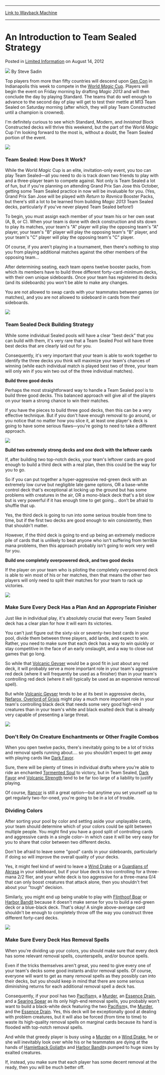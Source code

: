 
---
[Link to Wayback Machine](https://web.archive.org/web/20151004180115/http://magic.wizards.com/en/articles/archive/limited-information/introduction-team-sealed-strategy-2012-08-15)

[_metadata_:author]:- "Steve Sadin"
[_metadata_:description]:- "Top players from more than fifty countries will descend upon Gen Con in Indianapolis this week to compete in the World Magic Cup. Players will begin the event on Friday morning by drafting Magic 2013 and will then conclude the day by playing Standard."
[_metadata_:generator]:- "Drupal 7 (http://drupal.org)"
[_metadata_:node]:- "314023"
[_metadata_:path_date]:- "2012-08-15"
[_metadata_:publish_date]:- "2012-08-14"
[_metadata_:source]:- "div-main-content"
[_metadata_:title]:- "An Introduction to Team Sealed Strategy"
[_metadata_:wayback_capture_timestamp]:- "2015-10-04 18:01:15"
[_metadata_:wayback_raw_url]:- "https://web.archive.org/web/20151004180115id_/http://magic.wizards.com/en/articles/archive/limited-information/introduction-team-sealed-strategy-2012-08-15"
[_metadata_:wayback_url]:- "http://magic.wizards.com/en/articles/archive/limited-information/introduction-team-sealed-strategy-2012-08-15"
---


An Introduction to Team Sealed Strategy
=======================================



 Posted in [Limited Information](/en/articles/columns/limited-information-archive)
 on August 14, 2012 






![](https://media.magic.wizards.com/styles/auth_small/public/images/person/authorpic_SteveSadin.jpg)
By Steve Sadin










Top players from more than fifty countries will descend upon [Gen Con](http://www.gencon.com/) in Indianapolis this week to compete in the [World *Magic* Cup](http://archive.wizards.com/magic/tcg/events.aspx?x=mtg/event/worldmagiccup). Players will begin the event on Friday morning by drafting **Magic* 2013* and will then conclude the day by playing Standard. The teams that do well enough to advance to the second day of play will get to test their mettle at M13 Team Sealed on Saturday morning (after which, they will play Team Constructed until a champion is crowned).


I'm definitely curious to see which Standard, Modern, and *Innistrad* Block Constructed decks will thrive this weekend, but the part of the World *Magic* Cup I'm looking forward to the most is, without a doubt, the Team Sealed portion of the event.


![](https://media.wizards.com/images/magic/daily/li/li208_3_friends.jpg)
### Team Sealed: How Does It Work?


While the World *Magic* Cup is an elite, invitation-only event, you too can play Team Sealed—all you need to do is track down two friends to play with and a three-player team to compete against. Not only is Team Sealed a lot of fun, but if you're planning on attending Grand Prix San Jose this October, getting some Team Sealed practice in now will be invaluable for you. (Yes, Grand Prix San Jose will be played with *Return to Ravnica* Booster Packs, but there's still a lot to be learned from building **Magic* 2013* Team Sealed decks, particularly if you've never played Team Sealed before!)


To begin, you must assign each member of your team his or her own seat (A, B, or C). When your team is done with deck construction and sits down to play its matches, your team's "A" player will play the opposing team's "A" player, your team's "B" player will play the opposing team's "B" player, and your team's "C" player will play the opposing team's "C" player.


Of course, if you aren't playing in a tournament, then there's nothing to stop you from playing additional matches against the other members of the opposing team...


After determining seating, each team opens twelve booster packs, from which its members have to build three different forty-card-minimum decks, with their own unique sideboards. Once your team has registered its decks (and its sideboards) you won't be able to make any changes.


You are not allowed to swap cards with your teammates between games (or matches), and you are not allowed to sideboard in cards from their sideboards.


![](https://media.wizards.com/images/magic/daily/li/li208_captains_call.jpg)
### Team Sealed Deck Building Strategy


While some individual Sealed pools will have a clear "best deck" that you can build with them, it's very rare that a Team Sealed Pool will have three best decks that are clearly laid out for you.


Consequently, it's very important that your team is able to work together to identify the three decks you think will maximize your team's chances of winning (while each individual match is played best two of three, your team will only win if you win two out of the three individual matches).


**Build three good decks**


Perhaps the most straightforward way to handle a Team Sealed pool is to build three good decks. This balanced approach will give all of the players on your team a strong chance to win their matches.


If you have the pieces to build three good decks, then this can be a very effective technique. But if you don't have enough removal to go around, or you notice that no matter how you slice it, at least one player's deck is going to have some serious flaws—you're going to need to take a different approach.


![](https://media.wizards.com/images/magic/daily/li/li208_faerie_invaders.jpg)

**Build two extremely strong decks and one deck with the leftover cards**


If, after building two top-notch decks, your team's leftover cards are good enough to build a third deck with a real plan, then this could be the way for you to go.


So if you can put together a hyper-aggressive red-green deck with an extremely low curve but negligible late game options, OR a base-white control deck that's exceptional at locking up the ground but has some problems with creatures in the air, OR a mono-black deck that's a bit slow but is very powerful if it has enough time to get going... don't be afraid to shuffle that up.


Yes, the third deck is going to run into some serious trouble from time to time, but if the first two decks are good enough to win consistently, then that shouldn't matter.


However, if the third deck is going to end up being an extremely mediocre pile of cards that is unlikely to beat anyone who isn't suffering from terrible mana problems, then this approach probably isn't going to work very well for you.


**Build one completely overpowered deck, and two good decks**


If the player on your team who is piloting the completely overpowered deck is able to win most of his or her matches, then that means the other two players will only need to split their matches for your team to rack up victories.


![](https://media.wizards.com/images/magic/daily/li/li208_glorious_charge.jpg)
### Make Sure Every Deck Has a Plan And an Appropriate Finisher


Just like in individual play, it's absolutely crucial that every Team Sealed deck has a clear plan for how it will earn its victories.


You can't just figure out the sixty-six or seventy-two best cards in your pool, divide them between three players, add lands, and expect to win. Rather, you need to make sure that each deck has a way to win quickly or stay competitive in the face of an early onslaught, and a way to close out games that go long.


So while that [Volcanic Geyser](http://gatherer.wizards.com/Pages/Card/Details.aspx?name=Volcanic+Geyser) would be a good fit in just about any red deck, it will probably serve a more important role in your team's aggressive red deck (where it will frequently be used as a finisher) than in your team's controlling red deck (where it will typically be used as an expensive removal spell).


But while [Volcanic Geyser](http://gatherer.wizards.com/Pages/Card/Details.aspx?name=Volcanic+Geyser) tends to be at its best in aggressive decks, [Nefarox, Overlord of Grixis](http://gatherer.wizards.com/Pages/Card/Details.aspx?name=Nefarox%2C+Overlord+of+Grixis) might play a much more important role in your team's controlling black deck that needs some very good high-end creatures than in your team's white and black exalted deck that is already very capable of presenting a large threat.


![](https://media.wizards.com/images/magic/daily/li/li208_fog.jpg)
### Don't Rely On Creature Enchantments or Other Fragile Combos


When you open twelve packs, there's inevitably going to be a lot of tricks and removal spells running about.... so you shouldn't expect to get away with playing cards like [Dark Favor](http://gatherer.wizards.com/Pages/Card/Details.aspx?name=Dark+Favor).


Sure, there will be plenty of times in individual drafts where you're able to ride an enchanted [Tormented Soul](http://gatherer.wizards.com/Pages/Card/Details.aspx?name=Tormented+Soul) to victory, but in Team Sealed, [Dark Favor](http://gatherer.wizards.com/Pages/Card/Details.aspx?name=Dark+Favor) and [Volcanic Strength](http://gatherer.wizards.com/Pages/Card/Details.aspx?name=Volcanic+Strength) tend to be far too large of a liability to justify playing.


Of course, [Rancor](http://gatherer.wizards.com/Pages/Card/Details.aspx?name=Rancor) is still a great option—but anytime you set yourself up to get regularly two-for-oned, you're going to be in a lot of trouble.


### Dividing Colors


After sorting your pool by color and setting aside your unplayable cards, your team should determine which of your colors could be split between multiple people. You might find you have a good split of controlling cards and aggressive cards in a single color– in which case it will be very easy for you to share that color between two different decks.


Don't be afraid to leave some "good" cards in your sideboards, particularly if doing so will improve the overall quality of your decks.


Yes, it might feel kind of weird to leave a [Wind Drake](http://gatherer.wizards.com/Pages/Card/Details.aspx?name=Wind+Drake) or a [Guardians of Akrasa](http://gatherer.wizards.com/Pages/Card/Details.aspx?name=Guardians+of+Akrasa) in your sideboard, but if your blue deck is too controlling for a three-mana 2/2 flier, and your white deck is too aggressive for a three-mana 0/4 that can only boost creatures that attack alone, then you shouldn't fret about your "tough" decision.


Similarly, you might end up being unable to play with [Flinthoof Boar](http://gatherer.wizards.com/Pages/Card/Details.aspx?name=Flinthoof+Boar) or [Harbor Bandit](http://gatherer.wizards.com/Pages/Card/Details.aspx?name=Harbor+Bandit) because it doesn't make sense for you to build a red-green deck or a blue-black deck. That's okay! A single above-average card shouldn't be enough to completely throw off the way you construct three different forty-card decks.


![](https://media.wizards.com/images/magic/daily/li/li208_aggravate.jpg)
### Make Sure Every Deck Has Removal Spells


When you're dividing up your colors, you should make sure that every deck has some relevant removal spells, counterspells, and/or bounce spells.


Even if the tricks themselves aren't great, you need to give every one of your team's decks some good instants and/or removal spells. Of course, everyone will want to get as many removal spells as they possibly can into their decks, but you should keep in mind that there are some serious diminishing returns for each additional removal spell a deck has.


Consequently, if your pool has two [Pacifism](http://gatherer.wizards.com/Pages/Card/Details.aspx?name=Pacifism)s, a [Murder](http://gatherer.wizards.com/Pages/Card/Details.aspx?name=Murder), an [Essence Drain](http://gatherer.wizards.com/Pages/Card/Details.aspx?name=Essence+Drain), and a [Searing Spear](http://gatherer.wizards.com/Pages/Card/Details.aspx?name=Searing+Spear) as its only high-end removal spells, you probably won't want to build a black-white deck featuring the two [Pacifism](http://gatherer.wizards.com/Pages/Card/Details.aspx?name=Pacifism)s, the [Murder](http://gatherer.wizards.com/Pages/Card/Details.aspx?name=Murder), and the [Essence Drain](http://gatherer.wizards.com/Pages/Card/Details.aspx?name=Essence+Drain). Yes, this deck will be exceptionally good at dealing with problem creatures, but it will also be forced (from time to time) to waste its high-quality removal spells on marginal cards because its hand is flooded with top-notch removal spells.


And while that greedy player is busy using a [Murder](http://gatherer.wizards.com/Pages/Card/Details.aspx?name=Murder) on a [Wind Drake](http://gatherer.wizards.com/Pages/Card/Details.aspx?name=Wind+Drake), he or she will inevitably look over while his or he teammates are dying at the hands of [Hamletback Goliath](http://gatherer.wizards.com/Pages/Card/Details.aspx?name=Hamletback+Goliath)s and [Harbor Bandit](http://gatherer.wizards.com/Pages/Card/Details.aspx?name=Harbor+Bandit)s pumped to huge sizes by exalted creatures.


If, instead, you make sure that each player has some decent removal at the ready, then you will be much better off.








